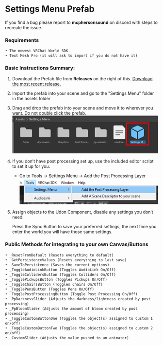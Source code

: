 # Settings Menu Prefab

If you find a bug please report to **mcphersonsound** on discord with steps to recreate the issue.

### Requirements
    • The newest VRChat World SDK.
    • Text Mesh Pro (it will ask to import if you do not have it)

### Basic Instructions Summary:
   1. Download the Prefab file from **Releases** on the right of this. [Download the most recent release.](https://github.com/akalink/Setting_Menu-VRChatWorld/releases)
   2. Import the prefab into your scene and go to the "Settings Menu" folder in the assets folder
   3. Drag and drop the prefab into your scene and move it to wherever you want. Do not double click the prefab.
        ![a image of the location of the prefab](https://github.com/akalink/Setting_Menu-VRChatWorld/blob/develop/documentationAssets/Prefabfile.png?raw=true)
   4. If you don’t have post processing set up, use the included editor script to set it up for you.
       - Go to Tools -> Settings Menu -> Add the Post Processing Layer
        ![a image of the location of the editor script option](https://github.com/akalink/Setting_Menu-VRChatWorld/blob/develop/documentationAssets/EditorScript.PNG?raw=true)
   5. Assign objects to the Udon Component, disable any settings you don’t need. 
   

       Press the Sync Button to save your preferred settings, the next time you enter the world you will have those same settings.

### Public Methods for integrating to your own Canvas/Buttons
    • _ResetFromDefault (Resets everything to default)
    • _GetPersistenceValues (Resets everything to last save)
    • _SaveToPersistence (Saves the current options)
    • _ToggleAudioLinkButton (Toggles AudioLink On/Off)
    • _ToggleCollidersButton (Toggles Colliders On/Off)
    • _TogglePickupsButton (Toggles Pickups On/Off)
    • _ToggleChairsButton (Toggles Chairs On/Off)
    • _TogglePensButton (Toggles Pens On/Off)
    • _TogglePostProcessingButton (Toggle Post Processing On/Off)
    • _PpDarknessSlider (Adjusts the darkness/lightness created by post processing)
    • _PpBloomSlider (Adjusts the amount of bloom created by post processing)
    • _ToggleCustomButtonOne (Toggles the object(s) assigned to custom 1 on/off)
    • _ToggleCustomButtonTwo (Toggles the object(s) assigned to custom 2 on/off)
    • _CustomSlider (Adjusts the value pushed to an animator)
